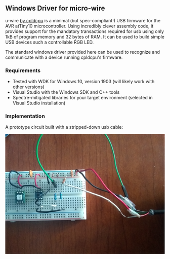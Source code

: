 ## Windows Driver for micro-wire ##

u-wire [by cpldcpu](https://github.com/cpldcpu/u-wire) is a minimal 
(but spec-compliant!) USB firmware for the AVR atTiny10 microcontroller.
Using incredibly clever assembly code, it provides support for the mandatory transactions required 
for usb using only 1kB of program memory and 32 bytes of RAM.
It can be used to build simple USB devices such a controllable RGB LED.

The standard windows driver provided here can be used to recognize 
and communicate with a device running cpldcpu's firmware.

### Requirements ###

- Tested with WDK for Windows 10, version 1903 (will likely work with other versions)
- Visual Studio with the Windows SDK and C++ tools
- Spectre-mitigated libraries for your target environment (selected in Visual Studio installation)

<!--
### Hardware Schematic ###

TBD-->

### Implementation ###

A prototype circuit built with a stripped-down usb cable:

![Circuit Prototype](assets/usb_hw_impl.jpg?raw=true "")

<!--
### Proof ###

TBD-->